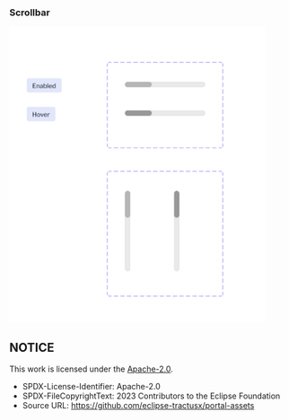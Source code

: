 ### Scrollbar

<img width="457" alt="image" src="https://raw.githubusercontent.com/eclipse-tractusx/portal-assets/main/docs/static/scrollbar-example.png">

<br>

## NOTICE

This work is licensed under the [Apache-2.0](https://www.apache.org/licenses/LICENSE-2.0).

- SPDX-License-Identifier: Apache-2.0
- SPDX-FileCopyrightText: 2023 Contributors to the Eclipse Foundation
- Source URL: https://github.com/eclipse-tractusx/portal-assets
